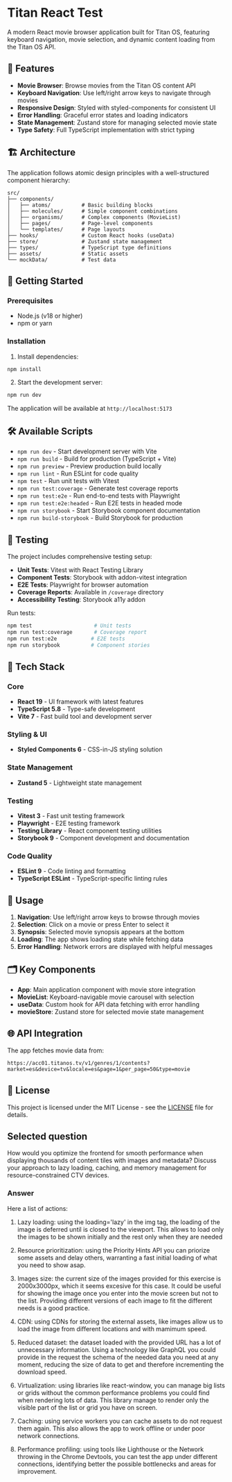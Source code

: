 # Titan React Test

A modern React movie browser application built for Titan OS, featuring keyboard navigation, movie selection, and dynamic content loading from the Titan OS API.

## 🎯 Features

- **Movie Browser**: Browse movies from the Titan OS content API
- **Keyboard Navigation**: Use left/right arrow keys to navigate through movies
- **Responsive Design**: Styled with styled-components for consistent UI
- **Error Handling**: Graceful error states and loading indicators
- **State Management**: Zustand store for managing selected movie state
- **Type Safety**: Full TypeScript implementation with strict typing

## 🏗️ Architecture

The application follows atomic design principles with a well-structured component hierarchy:

```
src/
├── components/
│   ├── atoms/          # Basic building blocks
│   ├── molecules/      # Simple component combinations
│   ├── organisms/      # Complex components (MovieList)
│   ├── pages/          # Page-level components
│   └── templates/      # Page layouts
├── hooks/              # Custom React hooks (useData)
├── store/              # Zustand state management
├── types/              # TypeScript type definitions
├── assets/             # Static assets
└── mockData/           # Test data
```

## 🚀 Getting Started

### Prerequisites

- Node.js (v18 or higher)
- npm or yarn

### Installation

1. Install dependencies:
```bash
npm install
```

2. Start the development server:
```bash
npm run dev
```

The application will be available at `http://localhost:5173`

## 🛠️ Available Scripts

- `npm run dev` - Start development server with Vite
- `npm run build` - Build for production (TypeScript + Vite)
- `npm run preview` - Preview production build locally
- `npm run lint` - Run ESLint for code quality
- `npm test` - Run unit tests with Vitest
- `npm run test:coverage` - Generate test coverage reports
- `npm run test:e2e` - Run end-to-end tests with Playwright
- `npm run test:e2e:headed` - Run E2E tests in headed mode
- `npm run storybook` - Start Storybook component documentation
- `npm run build-storybook` - Build Storybook for production

## 🧪 Testing

The project includes comprehensive testing setup:

- **Unit Tests**: Vitest with React Testing Library
- **Component Tests**: Storybook with addon-vitest integration
- **E2E Tests**: Playwright for browser automation
- **Coverage Reports**: Available in `/coverage` directory
- **Accessibility Testing**: Storybook a11y addon

Run tests:
```bash
npm test                    # Unit tests
npm run test:coverage       # Coverage report
npm run test:e2e           # E2E tests
npm run storybook          # Component stories
```

## 🔧 Tech Stack

### Core
- **React 19** - UI framework with latest features
- **TypeScript 5.8** - Type-safe development
- **Vite 7** - Fast build tool and development server

### Styling & UI
- **Styled Components 6** - CSS-in-JS styling solution

### State Management
- **Zustand 5** - Lightweight state management

### Testing
- **Vitest 3** - Fast unit testing framework
- **Playwright** - E2E testing framework
- **Testing Library** - React component testing utilities
- **Storybook 9** - Component development and documentation

### Code Quality
- **ESLint 9** - Code linting and formatting
- **TypeScript ESLint** - TypeScript-specific linting rules

## 📱 Usage

1. **Navigation**: Use left/right arrow keys to browse through movies
2. **Selection**: Click on a movie or press Enter to select it
3. **Synopsis**: Selected movie synopsis appears at the bottom
4. **Loading**: The app shows loading state while fetching data
5. **Error Handling**: Network errors are displayed with helpful messages

## 🗂️ Key Components

- **App**: Main application component with movie store integration
- **MovieList**: Keyboard-navigable movie carousel with selection
- **useData**: Custom hook for API data fetching with error handling
- **movieStore**: Zustand store for selected movie state management

## 🌐 API Integration

The app fetches movie data from:
```
https://acc01.titanos.tv/v1/genres/1/contents?market=es&device=tv&locale=es&page=1&per_page=50&type=movie
```

## 📄 License

This project is licensed under the MIT License - see the [LICENSE](LICENSE) file for details.



## Selected question
How would you optimize the frontend for smooth performance when displaying thousands of content tiles with images and metadata? Discuss your approach to lazy loading, caching, and memory management for resource-constrained CTV devices.

### Answer
Here a list of actions:

1. Lazy loading: using the loading='lazy' in the img tag, the loading of the image is deferred until is closed to the viewport. This allows to load only the images to be shown initially and the rest only when they are needed

2. Resource prioritization: using the Priority Hints API you can priorize some assets and delay others, warranting a fast initial loading of what you need to show asap.

3. Images size: the current size of the images provided for this exercise is 2000x3000px, which it seems excesive for this case. It could be useful for showing the image once you enter into the movie screen but not to the list. Providing different versions of each image to fit the different needs is a good practice.

4. CDN: using CDNs for storing the external assets, like images allow us to load the image from different locations and with mamimum speed.

5. Reduced dataset: the dataset loaded with the provided URL has a lot of unnecessary information. Using a technology like GraphQL you could provide in the request the schema of the needed data you need at any moment, reducing the size of data to get and therefore incrementing the download speed.

6. Virtualization: using libraries like react-window, you can manage big lists or grids without the common performance problems you could find when rendering lots of data. This library manage to render only the visible part of the list or grid you have on screen.

7. Caching: using service workers you can cache assets to do not request them again. This also allows the app to work offline or under poor network connections.

8. Performance profiling: using tools like Lighthouse or the Network throwing in the Chrome Devtools, you can test the app under different connections, identifying better the possible bottlenecks and areas for improvement.

